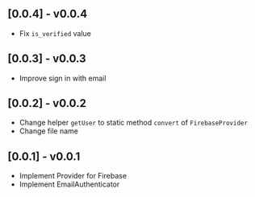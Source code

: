 ## [0.0.4] - v0.0.4

* Fix `is_verified` value

## [0.0.3] - v0.0.3

* Improve sign in with email

## [0.0.2] - v0.0.2

* Change helper `getUser` to static method `convert` of `FirebaseProvider`
* Change file name

## [0.0.1] - v0.0.1

* Implement Provider for Firebase
* Implement EmailAuthenticator
